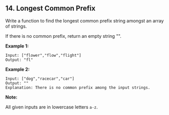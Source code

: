 ## 14. Longest Common Prefix

Write a function to find the longest common prefix string amongst an array of strings.

If there is no common prefix, return an empty string "".

**Example 1:**
```text
Input: ["flower","flow","flight"]
Output: "fl"
```

**Example 2:**
```text
Input: ["dog","racecar","car"]
Output: ""
Explanation: There is no common prefix among the input strings.
```

**Note:**

All given inputs are in lowercase letters `a-z`.
